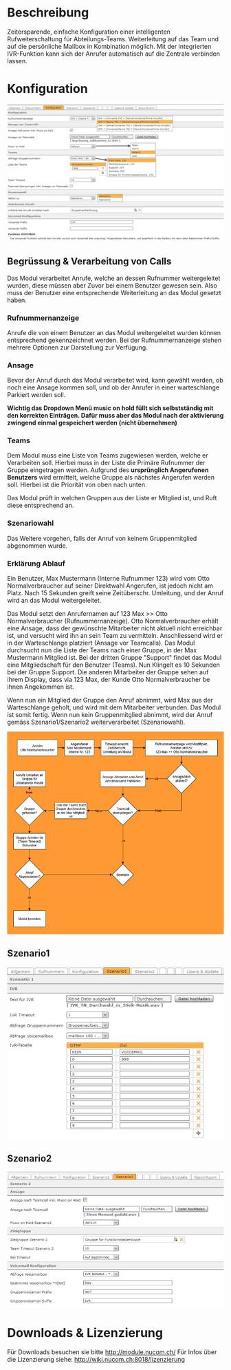 <!-- TITLE: Intelligenter Teamcall -->
# Beschreibung
Zeitersparende, einfache Konfiguration einer intelligenten Rufweiterschaltung für Abteilungs-Teams. Weiterleitung auf das Team und auf die persönliche Mailbox in Kombination möglich. Mit der integrierten IVR-Funktion kann sich der Anrufer automatisch auf die Zentrale verbinden lassen. 
# Konfiguration
![1](/uploads/intelligenter-teamcall/1.jpg "1")

## Begrüssung & Verarbeitung von Calls
Das Modul verarbeitet Anrufe, welche an dessen Rufnummer weitergeleitet wurden, diese müssen aber Zuvor bei einem Benutzer gewesen sein.
Also muss der Benutzer eine entsprechende Weiterleitung an das Modul gesetzt haben.

### Rufnummernanzeige
Anrufe die von einem Benutzer an das Modul weitergeleitet wurden können entsprechend gekennzeichnet werden. 
Bei der Rufnummernanzeige stehen mehrere Optionen zur Darstellung zur Verfügung.

### Ansage
Bevor der Anruf durch das Modul verarbeitet wird, kann gewählt werden, ob noch eine Ansage kommen soll, und ob der Anrufer in einer warteschlange Parkiert werden soll.

**Wichtig das Dropdown Menü music on hold füllt sich selbstständig mit den korrekten Einträgen. Dafür muss aber das Modul nach der aktivierung zwingend einmal gespeichert werden (nicht übernehmen)**

### Teams
Dem Modul muss eine Liste von Teams zugewiesen werden, welche er Verarbeiten soll. Hierbei muss in der Liste die Primäre Rufnummer der Gruppe eingetragen werden.
Aufgrund des **ursprünglich Angerufenen Benutzers** wird ermittelt, welche Gruppe als nächstes Angerufen werden soll. Hierbei ist die Priorität von oben nach unten.

Das Modul prüft in welchen Gruppen aus der Liste er Mitglied ist, und Ruft diese entsprechend an.

### Szenariowahl
Das Weitere vorgehen, falls der Anruf von keinem Gruppenmitglied abgenommen wurde.

### Erklärung Ablauf
Ein Benutzer, Max Mustermann (Interne Rufnummer 123) wird vom Otto Normalverbraucher auf seiner Direktwahl Angerufen, ist jedoch nicht am Platz.
Nach 15 Sekunden greift seine Zeitüberschr. Umleitung, und der Anruf wird an das Modul weitergeleitet.

Das Modul setzt den Anrufernamen auf 123 Max >> Otto Normalverbraucher (Rufnummernanzeige).
Otto Normalverbraucher erhält eine Ansage, dass der gewünschte Mitarbeiter nicht aktuell nicht erreichbar ist, und versucht wird ihn an sein Team zu vermitteln.  Anschliessend wird er in der Warteschlange platziert (Ansage vor Teamcalls).
Das Modul durchsucht nun die Liste der Teams nach einer Gruppe, in der Max Mustermann Mitglied ist. Bei der dritten Gruppe "Support" findet das Modul eine Mitgliedschaft für den Benutzer (Teams).
Nun Klingelt es 10 Sekunden bei der Gruppe Support. Die anderen Mitarbeiter der Gruppe sehen auf ihrem Display, dass via 123 Max, der Kunde Otto Normalverbraucher be ihnen Angekommen ist.

Wenn nun ein Mitglied der Gruppe den Anruf abnimmt, wird Max aus der Warteschlange geholt, und wird mit dem Mitarbeiter verbunden.  Das Modul ist somit fertig.
Wenn nun kein Gruppenmitglied abnimmt, wird der Anruf gemäss Szenario1/Szenario2 weiterverarbeitet (Szenariowahl).

![Diagramm 1](/uploads/intelligenter-teamcall/diagramm-1.png "Diagramm 1")

## Szenario1
![2](/uploads/intelligenter-teamcall/2.jpg "2")
## Szenario2
![3](/uploads/intelligenter-teamcall/3.jpg "3")



# Downloads & Lizenzierung
Für Downloads besuchen sie bitte http://module.nucom.ch/
Für Infos über die Lizenzierung siehe: http://wiki.nucom.ch:8018/lizenzierung
